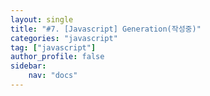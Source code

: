 ```yaml
---
layout: single
title: "#7. [Javascript] Generation(작성중)"
categories: "javascript"
tag: ["javascript"]
author_profile: false
sidebar: 
    nav: "docs"
---
```

